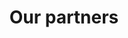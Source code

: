 ---
title: "Our partners"
hero:
  title: "Partner Institutions"
  background_image: "/images/bg/home-2.jpg"
content_blocks:
  - _bookshop_name: "intro"
    sections:
      - title: ... under construction
        icon: ti-info-alt
#   - _bookshop_name: "services"
#     preheading: "We partner with "
#     heading: "We work with the following institutions"
#     sections:
#     - title: Web development
#       icon: ti-desktop
#       content: A digital agency isn't here to replace your internal team, we're here
#         to partner.
#     - title: Interface Design
#       icon: ti-layers
#       content: A digital agency isn't here to replace your internal team, we're here
#         to partner.
#     - title: Business Consulting
#       icon: ti-bar-chart
#       content: A digital agency isn't here to replace your internal team, we're here
#         to partner.
---